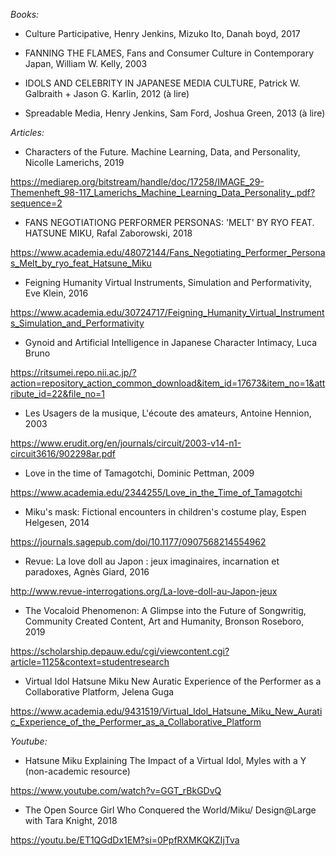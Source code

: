 *Books:*

- Culture Participative, Henry Jenkins, Mizuko Ito, Danah boyd, 2017

- FANNING THE FLAMES, Fans and Consumer Culture in Contemporary Japan, William W. Kelly, 2003

- IDOLS AND CELEBRITY IN JAPANESE MEDIA CULTURE, Patrick W. Galbraith + Jason G. Karlin, 2012 (à lire)

- Spreadable Media, Henry Jenkins, Sam Ford, Joshua Green, 2013 (à lire)



*Articles:*

- Characters of the Future. Machine Learning, Data, and Personality, Nicolle Lamerichs, 2019

https://mediarep.org/bitstream/handle/doc/17258/IMAGE_29-Themenheft_98-117_Lamerichs_Machine_Learning_Data_Personality_.pdf?sequence=2

- FANS NEGOTIATIONG PERFORMER PERSONAS: 'MELT' BY RYO FEAT. HATSUNE MIKU, Rafal Zaborowski, 2018

https://www.academia.edu/48072144/Fans_Negotiating_Performer_Personas_Melt_by_ryo_feat_Hatsune_Miku

- Feigning Humanity Virtual Instruments, Simulation and Performativity, Eve Klein, 2016

https://www.academia.edu/30724717/Feigning_Humanity_Virtual_Instruments_Simulation_and_Performativity


- Gynoid and Artificial Intelligence in Japanese Character Intimacy, Luca Bruno

https://ritsumei.repo.nii.ac.jp/?action=repository_action_common_download&item_id=17673&item_no=1&attribute_id=22&file_no=1


- Les Usagers de la musique, L'écoute des amateurs, Antoine Hennion, 2003

https://www.erudit.org/en/journals/circuit/2003-v14-n1-circuit3616/902298ar.pdf

- Love in the time of Tamagotchi, Dominic Pettman, 2009

 https://www.academia.edu/2344255/Love_in_the_Time_of_Tamagotchi


- Miku's mask: Fictional encounters in children's costume play, Espen Helgesen, 2014

https://journals.sagepub.com/doi/10.1177/0907568214554962

- Revue: La love doll au Japon : jeux imaginaires, incarnation et paradoxes, Agnès Giard, 2016

http://www.revue-interrogations.org/La-love-doll-au-Japon-jeux


- The Vocaloid Phenomenon: A Glimpse into the Future of Songwritig, Community Created Content, Art and Humanity, Bronson Roseboro, 2019

https://scholarship.depauw.edu/cgi/viewcontent.cgi?article=1125&context=studentresearch

- Virtual Idol Hatsune Miku New Auratic Experience of the Performer as a Collaborative Platform, Jelena Guga

https://www.academia.edu/9431519/Virtual_Idol_Hatsune_Miku_New_Auratic_Experience_of_the_Performer_as_a_Collaborative_Platform




*Youtube:*

- Hatsune Miku Explaining The Impact of a Virtual Idol, Myles with a Y (non-academic resource)

https://www.youtube.com/watch?v=GGT_rBkGDvQ

- The Open Source Girl Who Conquered the World/Miku/ Design@Large with Tara Knight, 2018

https://youtu.be/ET1QGdDx1EM?si=0PpfRXMKQKZIjTva
